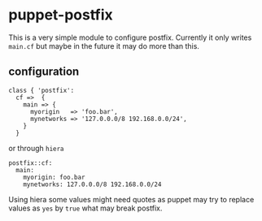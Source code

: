 # puppet-postfix

This is a very simple module to configure postfix. Currently it only writes 
`main.cf` but maybe in the future it may do more than this.

## configuration

```
class { 'postfix': 
  cf =>  {
    main => {
      myorigin   => 'foo.bar',
      mynetworks => '127.0.0.0/8 192.168.0.0/24',
    }
  }

``` 
or through `hiera`
```
postfix::cf:
  main: 
    myorigin: foo.bar
    mynetworks: 127.0.0.0/8 192.168.0.0/24
```
Using hiera some values might need quotes as puppet may try to replace values as
`yes` by `true` what may break postfix.
